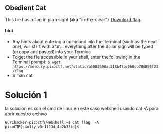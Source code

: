 ## Obedient Cat

This file has a flag in plain sight (aka "in-the-clear"). [Download flag](https://mercury.picoctf.net/static/a5683698ac318b47bd060cb786859f23/flag).

#### hint
- Any hints about entering a command into the Terminal (such as the next one), will start with a '$'... everything after the dollar sign will be typed (or copy and pasted) into your Terminal.
- To get the file accessible in your shell, enter the following in the Terminal prompt: `$ wget https://mercury.picoctf.net/static/a5683698ac318b47bd060cb786859f23/flag`
- $ man cat

# Solución 1
la solución es con el cmd de linux en este caso webshell usando cat -A para abrir nuestro archivo
```
Gurihacker-picoctf@webshell:~$ cat flag  -A
picoCTF{s4n1ty_v3r1f13d_4a2b35fd}$

```
